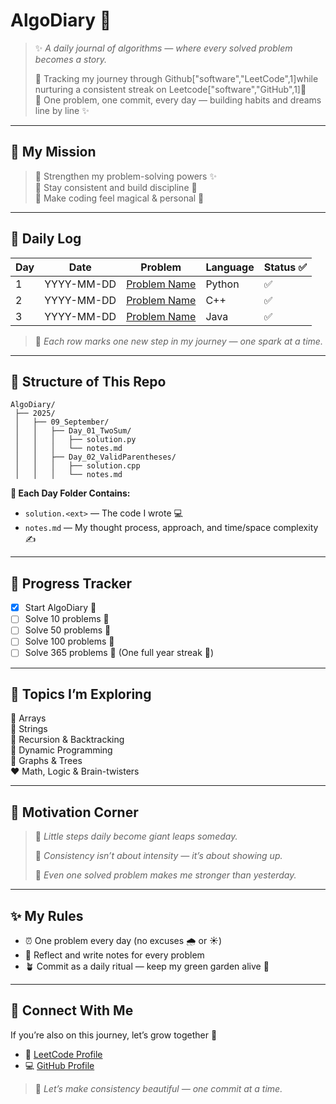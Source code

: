 # **AlgoDiary** 📔

> ✨ *A daily journal of algorithms — where every solved problem becomes a story.*
> 
> 💖 Tracking my journey through Github["software","LeetCode",1]while nurturing a consistent streak on Leetcode["software","GitHub",1]🌱  
> 📅 One problem, one commit, every day — building habits and dreams line by line ✨
 
---
 
## 💫 My Mission
> 🌟 Strengthen my problem-solving powers ✨   
> 🌙 Stay consistent and build discipline 💪  
> 🌸 Make coding feel magical & personal 💌
 
---

## 📅 Daily Log

| Day | Date       | Problem                                | Language  | Status ✅ |
|-----|-------------|--------------------------------------------|-------------|------------|
| 1   | YYYY-MM-DD | [Problem Name](#)               | Python      | ✅ |
| 2   | YYYY-MM-DD | [Problem Name](#)               | C++          | ✅ |
| 3   | YYYY-MM-DD | [Problem Name](#)               | Java           | ✅ |

> 📌 *Each row marks one new step in my journey — one spark at a time.*

---

## 🌈 Structure of This Repo
```
AlgoDiary/
 ├── 2025/
 │   ├── 09_September/
 │   │   ├── Day_01_TwoSum/
 │   │   │   ├── solution.py
 │   │   │   └── notes.md
 │   │   ├── Day_02_ValidParentheses/
 │   │   │   ├── solution.cpp
 │   │   │   └── notes.md
```

**📁 Each Day Folder Contains:**
- `solution.<ext>` — The code I wrote 💻
- `notes.md` — My thought process, approach, and time/space complexity ✍️

---

## 🌟 Progress Tracker
- [x] Start AlgoDiary 💖
- [ ] Solve 10 problems 🌱
- [ ] Solve 50 problems 🌻
- [ ] Solve 100 problems 🌈
- [ ] Solve 365 problems 🌌 (One full year streak 🎉)

---

## 🧠 Topics I’m Exploring
💜 Arrays  
💙 Strings  
💚 Recursion & Backtracking  
💛 Dynamic Programming  
🧡 Graphs & Trees  
❤️ Math, Logic & Brain-twisters

---

## 💌 Motivation Corner
> 🌸 *Little steps daily become giant leaps someday.*
> 
> 💖 *Consistency isn’t about intensity — it’s about showing up.*
> 
> 🌙 *Even one solved problem makes me stronger than yesterday.*

---

## ✨ My Rules
- ⏰ One problem every day (no excuses 🌧️ or ☀️)
- 💭 Reflect and write notes for every problem
- 🪴 Commit as a daily ritual — keep my green garden alive 🌿

---

## 💖 Connect With Me
If you’re also on this journey, let’s grow together 🌱  
- 🧠 [LeetCode Profile](https://leetcode.com/u/Devnic/)  
- 💻 [GitHub Profile](#)

> 💌 *Let’s make consistency beautiful — one commit at a time.*
